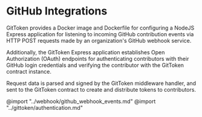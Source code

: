 # GitHub Integrations

GitToken provides a Docker image and Dockerfile for configuring a NodeJS Express application for listening to incoming GitHub contribution events via HTTP POST requests made by an organization's GitHub webhook service.

Additionally, the GitToken Express application establishes Open Authorization (OAuth) endpoints for authenticating contributors with their GitHub login credentials and verifying the contributor with the GitToken contract instance.

Request data is parsed and signed by the GitToken middleware handler, and sent to the GitToken contract to create and distribute tokens to contributors.

@import "../webhook/github_webhook_events.md"
@import "../gittoken/authentication.md"
